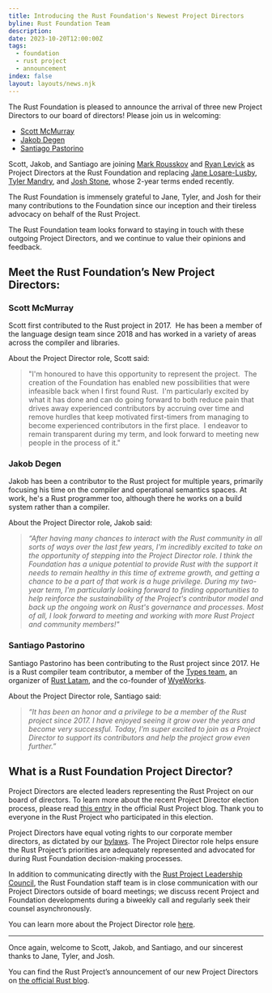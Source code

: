 ```yaml
---
title: Introducing the Rust Foundation's Newest Project Directors
byline: Rust Foundation Team
description:
date: 2023-10-20T12:00:00Z
tags:
  - foundation
  - rust project
  - announcement
index: false
layout: layouts/news.njk
---
```

The Rust Foundation is pleased to announce the arrival of three new Project Directors to our board of directors! Please join us in welcoming:

* <a target="_blank" rel="noopener" href="https://github.com/scottmcm">Scott McMurray</a>
* <a target="_blank" rel="noopener" href="https://github.com/JakobDegen">Jakob Degen</a>
* <a target="_blank" rel="noopener" href="https://github.com/spastorino">Santiago Pastorino</a>

Scott, Jakob, and Santiago are joining <a target="_blank" rel="noopener" href="https://github.com/Mark-Simulacrum">Mark Rousskov</a> and <a target="_blank" rel="noopener" href="https://github.com/rylev">Ryan Levick</a> as Project Directors at the Rust Foundation and replacing [<u>Jane Losare-Lusby</u>](https://github.com/yaahc), [<u>Tyler Mandry</u>](https://github.com/tmandry), and [<u>Josh Stone</u>](https://twitter.com/cuviper), whose 2-year terms ended recently.&nbsp;

The Rust Foundation is immensely grateful to Jane, Tyler, and Josh for their many contributions to the Foundation since our inception and their tireless advocacy on behalf of the Rust Project.&nbsp;

The Rust Foundation team looks forward to staying in touch with these outgoing Project Directors, and we continue to value their opinions and feedback.&nbsp;

## Meet the Rust Foundation’s New Project Directors:

### Scott McMurray

Scott first contributed to the Rust project in 2017.&nbsp; He has been a member of the language design team since 2018 and has worked in a variety of areas across the compiler and libraries.

About the Project Director role, Scott said:

> "I'm honoured to have this opportunity to represent the project.&nbsp; The creation of the Foundation has enabled new possibilities that were infeasible back when I first found Rust.&nbsp; I'm particularly excited by what it has done and can do going forward to both reduce pain that drives away experienced contributors by accruing over time and remove hurdles that keep motivated first-timers from managing to become experienced contributors in the first place.&nbsp; I endeavor to remain transparent during my term, and look forward to meeting new people in the process of it."&nbsp;

### Jakob Degen&nbsp;

Jakob has been a contributor to the Rust project for multiple years, primarily focusing his time on the compiler and operational semantics spaces. At work, he's a Rust programmer too, although there he works on a build system rather than a compiler.

About the Project Director role, Jakob said:

> *“After having many chances to interact with the Rust community in all sorts of ways over the last few years, I'm incredibly excited to take on the opportunity of stepping into the Project Director role. I think the Foundation has a unique potential to provide Rust with the support it needs to remain healthy in this time of extreme growth, and getting a chance to be a part of that work is a huge privilege. During my two-year term, I'm particularly looking forward to finding opportunities to help reinforce the sustainability of the Project's contributor model and back up the ongoing work on Rust's governance and processes. Most of all, I look forward to meeting and working with more Rust Project and community members!"*

### Santiago Pastorino

Santiago Pastorino has been contributing to the Rust project since 2017. He is a Rust compiler team contributor, a member of the [<u>Types team</u>](https://github.com/rust-lang/types-team), an organizer of [<u>Rust Latam</u>](https://www.rustlatam.org/), and the co-founder of [<u>WyeWorks</u>](https://www.wyeworks.com/).

About the Project Director role, Santiago said:

> *“It has been an honor and a privilege to be a member of the Rust project since 2017. I have enjoyed seeing it grow over the years and become very successful. Today, I’m super excited to join as a Project Director to support its contributors and help the project grow even further.”*

## What is a Rust Foundation Project Director?

Project Directors are elected leaders representing the Rust Project on our board of directors. To learn more about the recent Project Director election process, please read [<u>this entry</u>](https://blog.rust-lang.org/2023/08/30/electing-new-project-directors.html) in the official Rust Project blog. Thank you to everyone in the Rust Project who participated in this election.

Project Directors have equal voting rights to our corporate member directors, as dictated by our [<u>bylaws</u>](https://foundation.rust-lang.org/policies/bylaws/#article-iv%3A-directors). The Project Director role helps ensure the Rust Project’s priorities are adequately represented and advocated for during Rust Foundation decision-making processes.

In addition to communicating directly with the [<u>Rust Project Leadership Council</u>](https://www.rust-lang.org/governance/teams/leadership-council), the Rust Foundation staff team is in close communication with our Project Directors outside of board meetings; we discuss recent Project and Foundation developments during a biweekly call and regularly seek their counsel asynchronously.&nbsp;

You can learn more about the Project Director role [<u>here</u>](https://foundation.rust-lang.org/static/board-director-role-description.pdf).&nbsp;

---

Once again, welcome to Scott, Jakob, and Santiago, and our sincerest thanks to Jane, Tyler, and Josh.&nbsp;

You can find the Rust Project’s announcement of our new Project Directors on [<u>the official Rust blog</u>](https://blog.rust-lang.org/2023/10/19/announcing-the-new-rust-project-directors.html).&nbsp;